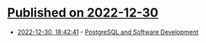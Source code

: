 # [Published on 2022-12-30](index.md)

* [2022-12-30, 18:42:41](https://news.ycombinator.com/item?id=34188320) - [PostgreSQL and Software Development](https://hdombrovskaya.wordpress.com/2022/12/29/pgsql-phriday-004-postgresql-and-software-development/)

